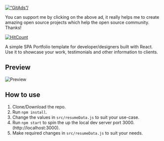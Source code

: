 <a href="https://tracking.gitads.io/?repo=React-Portfolio"><img src="https://images.gitads.io/React-Portfolio" alt=“GitAds”/></a>

You can support me by clicking on the above ad, it really helps me to create amazing open source projects which help the open source community. Thanks!

[![HitCount](http://hits.dwyl.io/rbhatia46/React-Portfolio.svg)](http://hits.dwyl.io/rbhatia46/React-Portfolio)


A simple SPA Portfolio template for developer/designers built with React. Use it to showcase your work, testimonials and other information to clients.

## Preview
![Preview](https://image.ibb.co/e5uBf0/Capture.png)

## How to use
1. Clone/Download the repo.
2. Run  ``` npm install ```.
3. Change the values in ```src/resumeData.js``` to suit your use-case.
4. Run ```npm start``` to spin the up the local dev server port 3000.(http://localhost:3000).
5. Make required changes in ```src/resumeData.js``` to suit your needs.

